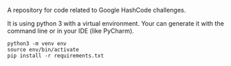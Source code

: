 A repository for code related to Google HashCode challenges.

It is using python 3 with a virtual environment. Your can generate it with the command line or in your IDE (like PyCharm).

```
python3 -m venv env
source env/bin/activate
pip install -r requirements.txt
```
